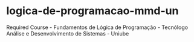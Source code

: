 # logica-de-programacao-mmd-un
 Required Course - Fundamentos de Lógica de Programação - Tecnólogo Análise e Desenvolvimento de Sistemas - Uniube
